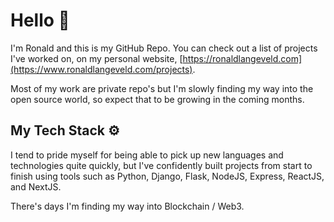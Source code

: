 # Hello 👋

I'm Ronald and this is my GitHub Repo.
You can check out a list of projects I've worked on, on my personal website, [https://ronaldlangeveld.com](https://www.ronaldlangeveld.com/projects).

Most of my work are private repo's but I'm slowly finding my way into the open source world, so expect that to be growing in the coming months.

## My Tech Stack ⚙️
I tend to pride myself for being able to pick up new languages and technologies quite quickly, but I've confidently built projects from start to finish using tools such as Python, Django, Flask, NodeJS, Express, ReactJS, and NextJS.

There's days I'm finding my way into Blockchain / Web3. 